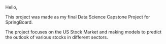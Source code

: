 Hello,

This project was made as my final Data Science Capstone Project for SpringBoard.

The project focuses on the US Stock Market and making models to predict the outlook of various stocks in different sectors.
